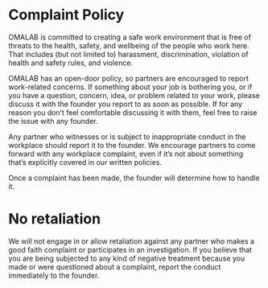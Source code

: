 # Complaint Policy

OMALAB is committed to creating a safe work environment that is free of threats to the health, safety, and wellbeing of the people who work here. That includes (but not limited to) harassment, discrimination, violation of health and safety rules, and violence.

OMALAB has an open-door policy, so partners are encouraged to report work-related concerns. If something about your job is bothering you, or if you have a question, concern, idea, or problem related to your work, please discuss it with the founder you report to as soon as possible. If for any reason you don’t feel comfortable discussing it with them, feel free to raise the issue with any founder.

Any partner who witnesses or is subject to inappropriate conduct in the workplace should report it to the founder. We encourage partners to come forward with any workplace complaint, even if it’s not about something that’s explicitly covered in our written policies.

Once a complaint has been made, the founder will determine how to handle it.


# No retaliation

We will not engage in or allow retaliation against any partner who makes a good faith complaint or participates in an investigation. If you believe that you are being subjected to any kind of negative treatment because you made or were questioned about a complaint, report the conduct immediately to the founder.
